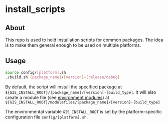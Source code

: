 # install_scripts

## About
This repo is used to hold installation scripts for common packages.
The idea is to make them general enough to be used on multiple platforms.

## Usage
```bash
source config/[platform].sh
./build.sh [package_name]/[version]-[release/debug]
```
By default, the script will install the specified package at 
`${GIS_INSTALL_ROOT}/[package_name]/[version]-[build_type]`.
It will also create a module file (see 
<a href=https://modules.sourceforge.net/>environment modules</a>)
at `${GIS_INSTALL_ROOT}/modulefiles/[package_name]/[version]-[build_type]`

The environmental variable `GIS_INSTALL_ROOT` is set by the platform-specific
configuration file `config/[platform].sh`.